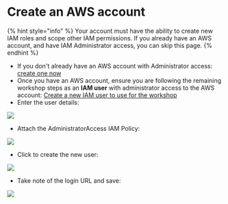 # Create an AWS account

{% hint style="info" %}
Your account must have the ability to create new IAM roles and scope other IAM permissions. If you already have an AWS account, and have IAM Administrator access, you can skip this page.
{% endhint %}

* If you don't already have an AWS account with Administrator access: [create one now](http://docs.aws.amazon.com/connect/latest/adminguide/gettingstarted.html#sign-up-for-aws)
* Once you have an AWS account, ensure you are following the remaining workshop steps as an **IAM user** with administrator access to the AWS account: [Create a new IAM user to use for the workshop](https://console.aws.amazon.com/iam/home?region=us-east-1#/users$new)
* Enter the user details: 

![](https://partner-workshop-assets.s3.us-east-2.amazonaws.com/iam-1-create-user%20%281%29.png)

* Attach the AdministratorAccess IAM Policy: 

![](https://partner-workshop-assets.s3.us-east-2.amazonaws.com/iam-2-attach-policy.png)

* Click to create the new user: 

![](https://partner-workshop-assets.s3.us-east-2.amazonaws.com/iam-3-create-user%20%281%29.png)

* Take note of the login URL and save: 

![](https://partner-workshop-assets.s3.us-east-2.amazonaws.com/iam-4-save-url%20%281%29.png)

